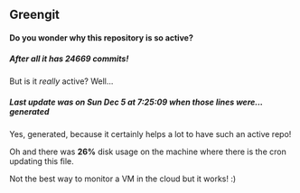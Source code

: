 ## Greengit

#### Do you wonder why this repository is so active?

##### After all it has 24669 commits!

But is it *really* active? Well...

##### Last update was on Sun Dec 5 at 7:25:09 when those lines were... generated

Yes, generated, because it certainly helps a lot to have such an active repo!

Oh and there was **26%** disk usage on the machine
where there is the cron updating this file.

Not the best way to monitor a VM in the cloud but it works! :)
